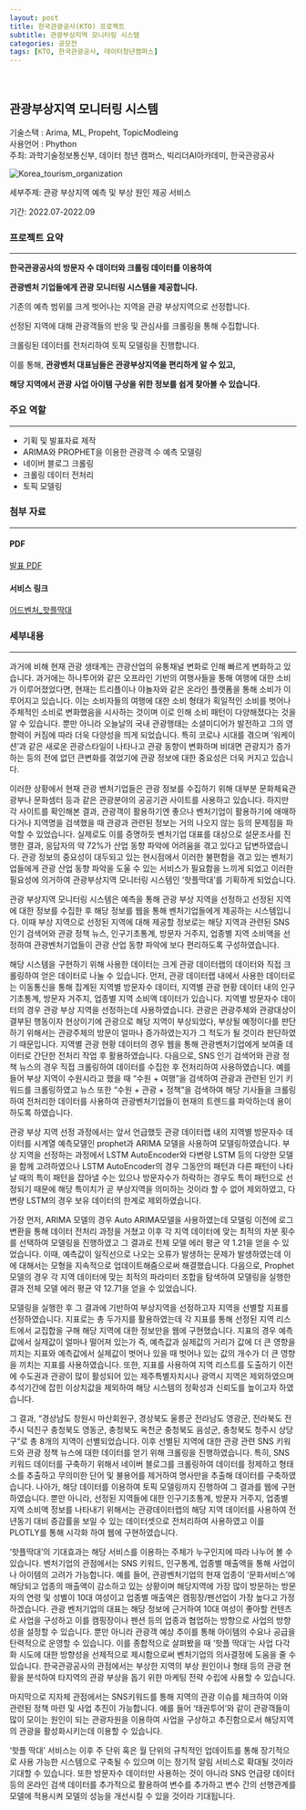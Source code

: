 ```yaml
---
layout: post
title: 한국관광공사(KTO) 프로젝트
subtitle: 관광부상지역 모니터링 시스템
categories: 공모전
tags: [KTO, 한국관광공사, 데이터청년캠퍼스]
---
```

<br>

## 관광부상지역 모니터링 시스템


기술스택 : Arima, ML, Propeht, TopicModleing<br>
사용언어 : Phython<br>
주최: 과학기술정보통신부, 데이터 청년 캠퍼스, 빅리더AI아카데미, 한국관광공사<br>

![Korea_tourism_organization](https://user-images.githubusercontent.com/105966480/214323333-eb91b54d-2ac6-4ecd-afcc-82450d5ed9f3.jpg)

세부주제: 관광 부상지역 예측 및 부상 원인 제공 서비스

기간: 2022.07-2022.09


### 프로젝트 요약

---

**한국관광공사의 방문자 수 데이터와 크롤링 데이터를 이용하여**

**관광벤처 기업들에게 관광 모니터링 시스템을 제공합니다.**

기존의 예측 범위를 크게 벗어나는 지역을 관광 부상지역으로 선정합니다.

선정된 지역에 대해 관광객들의 반응 및 관심사를 크롤링을 통해 수집합니다.

크롤링된 데이터를 전처리하여 토픽 모델링을 진행합니다.

이를 통해, **관광벤처 대표님들은 관광부상지역을 편리하게 알 수 있고,**

**해당 지역에서 관광 사업 아이템 구상을 위한 정보를 쉽게 찾아볼 수 있습니다.**

### 주요 역할

---

- 기획 및 발표자료 제작
- ARIMA와 PROPHET을 이용한 관광객 수 예측 모델링
- 네이버 블로그 크롤링
- 크롤링 데이터 전처리
- 토픽 모델링

### 첨부 자료

---

#### PDF
[발표 PDF](https://drive.google.com/file/d/1nKiEWkvp07ODaVru5n5lMSzNjv4k_0Sq/view?usp=share_link)

#### 서비스 링크

[어드벤처_핫플딱대](http://bigleader-adventure.com/)


### 세부내용
---
    
과거에 비해 현재 관광 생태계는 관광산업의 유통채널 변화로 인해 빠르게 변화하고 있습니다. 과거에는 하나투어와 같은 오프라인 기반의 여행사들을 통해 여행에 대한 소비가 이루어졌었다면, 현재는 트리플이나 야놀자와 같은 온라인 플랫폼을 통해 소비가 이루어지고 있습니다. 이는 소비자들의 여행에 대한 소비 형태가 획일적인 소비를 벗어나 주체적인 소비로 변화했음을 시사하는 것이며 이로 인해 소비 패턴이 다양해졌다는 것을 알 수 있습니다. 뿐만 아니라 오늘날의 국내 관광행태는 소셜미디어가 발전하고 그의 영향력이 커짐에 따라 더욱 다양성을 띄게 되었습니다. 특히 코로나 시대를 겪으며 ‘워케이션’과 같은 새로운 관광스타일이 나타나고 관광 동향이 변화하며 비대면 관광지가 증가하는 등의 전에 없던 큰변화를 겪었기에 관광 정보에 대한 중요성은 더욱 커지고 있습니다.

이러한 상황에서 현재 관광 벤처기업들은 관광 정보를 수집하기 위해 대부분 문화체육관광부나 문화셈터 등과 같은 관광분야의 공공기관 사이트를 사용하고 있습니다. 하지만 각 사이트를 확인해본 결과, 관광객이 활용하기엔 좋으나 벤처기업이 활용하기에 애매하다거나 지역명을 검색했을 때 관광과 관련된 정보는 거의 나오지 않는 등의 문제점을 파악할 수 있었습니다. 실제로도 이를 증명하듯 벤처기업 대표를 대상으로 설문조사를 진행한 결과, 응답자의 약 72%가 산업 동향 파악에 어려움을 겪고 있다고 답변하였습니다. 관광 정보의 중요성이 대두되고 있는 현시점에서 이러한 불편함을 겪고 있는 벤처기업들에게 관광 산업 동향 파악을 도울 수 있는 서비스가 필요함을 느끼게 되었고 이러한 필요성에 의거하여 관광부상지역 모니터링 시스템인 ‘핫플딱대’를 기획하게 되었습니다.

관광 부상지역 모니터링 시스템은 예측을 통해 관광 부상 지역을 선정하고 선정된 지역에 대한 정보를 수집한 후 해당 정보를 웹을 통해 벤처기업들에게 제공하는 시스템입니다. 이때 부상 지역으로 선정된 지역에 대해 제공할 정보로는 해당 지역과 관련된 SNS 인기 검색어와 관광 정책 뉴스, 인구기초통계, 방문자 거주지, 업종별 지역 소비액을 선정하여 관광벤처기업들이 관광 산업 동향 파악에 보다 편리하도록 구성하였습니다.

해당 시스템을 구현하기 위해 사용한 데이터는 크게 관광 데이터랩의 데이터와 직접 크롤링하여 얻은 데이터로 나눌 수 있습니다. 먼저, 관광 데이터랩 내에서 사용한 데이터로는 이동통신을 통해 집계된 지역별 방문자수 데이터, 지역별 관광 현황 데이터 내의 인구기초통계, 방문자 거주지, 업종별 지역 소비액 데이터가 있습니다. 지역별 방문자수 데이터의 경우 관광 부상 지역을 선정하는데 사용하였습니다. 관광은 관광주체와 관광대상이 결부된 행동이자 현상이기에 관광으로 해당 지역이 부상되었다, 부상될 예정이다를 판단하기 위해서는 관광주체의 방문이 얼마나 증가하였는지가 그 척도가 될 것이라 판단하였기 때문입니다. 지역별 관광 현황 데이터의 경우 웹을 통해 관광벤처기업에게 보여줄 데이터로 간단한 전처리 작업 후 활용하였습니다. 다음으로, SNS 인기 검색어와 관광 정책 뉴스의 경우 직접 크롤링하여 데이터를 수집한 후 전처리하여 사용하였습니다. 예를 들어 부상 지역이 수원시라고 했을 때 “수원 + 여행”을 검색하여 관광과 관련된 인기 키워드를 크롤링하였고 뉴스 또한 “수원 + 관광 + 정책”을 검색하여 해당 기사들을 크롤링하여 전처리한 데이터를 사용하여 관광벤처기업들이 현재의 트렌드를 파악하는데 용이하도록 하였습니다.

관광 부상 지역 선정 과정에서는 앞서 언급했듯 관광 데이터랩 내의 지역별 방문자수 데이터를 시계열 예측모델인 prophet과 ARIMA 모델을 사용하여 모델링하였습니다. 부상 지역을 선정하는 과정에서 LSTM AutoEncoder와 다변량 LSTM 등의 다양한 모델을 함께 고려하였으나 LSTM AutoEncoder의 경우 그동안의 패턴과 다른 패턴이 나타날 때의 특이 패턴을 잡아낼 수는 있으나 방문자수가 하락하는 경우도 특이 패턴으로 선정되기 때문에 해당 특이치가 곧 부상지역을 의미하는 것이라 할 수 없어 제외하였고, 다변량 LSTM의 경우 보유 데이터의 한계로 제외하였습니다.

가장 먼저, ARIMA 모델의 경우 Auto ARIMA모델을 사용하였는데 모델링 이전에 로그 변환을 통해 데이터 전처리 과정을 거쳤고 이후 각 지역 데이터에 맞는 최적의 차분 횟수를 선택하여 모델링을 진행하였고 그 결과로 전체 모델 에러 평균 약 1.21을 얻을 수 있었습니다. 이때, 예측값이 일직선으로 나오는 오류가 발생하는 문제가 발생하였는데 이에 대해서는 모형을 지속적으로 업데이트해줌으로써 해결했습니다. 다음으로, Prophet 모델의 경우 각 지역 데이터에 맞는 최적의 파라미터 조합을 탐색하여 모델링을 실행한 결과 전체 모델 에러 평균 약 12.71을 얻을 수 있었습니다.

모델링을 실행한 후 그 결과에 기반하여 부상지역을 선정하고자 지역을 선별할 지표를 선정하였습니다. 지표로는 총 두가지를 활용하였는데 각 지표를 통해 선정된 지역 리스트에서 교집합을 구해 해당 지역에 대한 정보만을 웹에 구현했습니다. 지표의 경우 예측값에서 실제값이 얼마나 떨어져 있는가 즉, 예측값과 실제값의 거리가 값에 더 큰 영향을 끼치는 지표와 예측값에서 실제값이 벗어나 있을 때 벗어나 있는 값의 개수가 더 큰 영향을 끼치는 지표를 사용하였습니다. 또한, 지표를 사용하여 지역 리스트를 도출하기 이전에 수도권과 관광이 많이 활성되어 있는 제주특별자치시나 광역시 지역은 제외하였으며 추석기간에 잡힌 이상치값을 제외하여 해당 시스템의 정확성과 신뢰도를 높이고자 하였습니다.

그 결과, “경상남도 창원시 마산회원구, 경상북도 울릉군 전라남도 영광군, 전라북도 전주시 덕진구 충청북도 영동군, 충청북도 옥천군 충청북도 음성군, 충청북도 청주시 상당구”로 총 8개의 지역이 선별되었습니다. 이후 선별된 지역에 대한 관광 관련 SNS 키워드와 관광 정책 뉴스에 대한 데이터를 얻기 위해 크롤링을 진행하였습니다. 특히, SNS 키워드 데이터를 구축하기 위해서 네이버 블로그를 크롤링하여 데이터를 정제하고 형태소를 추출하고 무의미한 단어 및 불용어를 제거하여 명사만을 추출해 데이터를 구축하였습니다. 나아가, 해당 데이터를 이용하여 토픽 모델링까지 진행하여 그 결과를 웹에 구현하였습니다. 뿐만 아니라, 선정된 지역들에 대한 인구기초통계, 방문자 거주지, 업종별 지역 소비액 정보를 나타내기 위해서는 관광데이터랩의 해당 지역 데이터를 사용하여 전년동기 대비 증감률을 보일 수 있는 데이터셋으로 전처리하여 사용하였고 이를 PLOTLY를 통해 시각화 하여 웹에 구현하였습니다.

‘핫플딱대’의 기대효과는 해당 서비스를 이용하는 주체가 누구인지에 따라 나누어 볼 수 있습니다. 벤처기업의 관점에서는 SNS 키워드, 인구통계, 업종별 매출액을 통해 사업이나 아이템의 고려가 가능합니다. 예를 들어, 관광벤처기업의 현재 업종이 ‘문화서비스’에 해당되고 업종의 매출액이 감소하고 있는 상황이며 해당지역에 가장 많이 방문하는 방문자의 연령 및 성별이 10대 여성이고 업종별 매출액은 캠핑장/펜션업이 가장 높다고 가정하겠습니다. 관광 벤처기업의 대표는 해당 정보에 근거하여 10대 여성이 좋아할 컨텐츠로 사업을 구성하고 이를 캠핑장이나 펜션 등의 업종과 협업하는 방향으로 사업의 방향성을 설정할 수 있습니다. 뿐만 아니라 관광객 예상 추이를 통해 아이템의 수요나 공급을 탄력적으로 운영할 수 있습니다. 이를 종합적으로 살펴봤을 때 ‘핫플 딱대’는 사업 다각화 시도에 대한 방향성을 선제적으로 제시함으로써 벤처기업의 의사결정에 도움을 줄 수 있습니다. 한국관광공사의 관점에서는 부상한 지역의 부상 원인이나 형태 등의 관광 현황을 분석하여 타지역의 관광 부상을 돕기 위한 마케팅 전략 수립에 사용할 수 있습니다.

마지막으로 지자체 관점에서는 SNS키워드를 통해 지역의 관광 이슈를 체크하여 이와 관련된 정책 마련 및 사업 추진이 가능합니다. 예를 들어 ‘태권투어’와 같이 관광객들이 많이 모이는 원인이 되는 관광자원을 이용하여 사업을 구상하고 추진함으로서 해당지역의 관광을 활성화시키는데 이용할 수 있습니다.

‘핫플 딱대’ 서비스는 이후 주 단위 혹은 월 단위의 규칙적인 업데이트를 통해 장기적으로 사용 가능한 시스템으로 구축될 수 있으며 이는 정기적 알림 서비스로 확대될 것이라 기대할 수 있습니다. 또한 방문자수 데이터만 사용하는 것이 아니라 SNS 언급량 데이터 등의 온라인 검색 데이터를 추가적으로 활용하여 변수를 추가하고 변수 간의 선행관계를 모델에 적용시켜 모델의 성능을 개선시킬 수 있을 것이라 기대됩니다.
    
